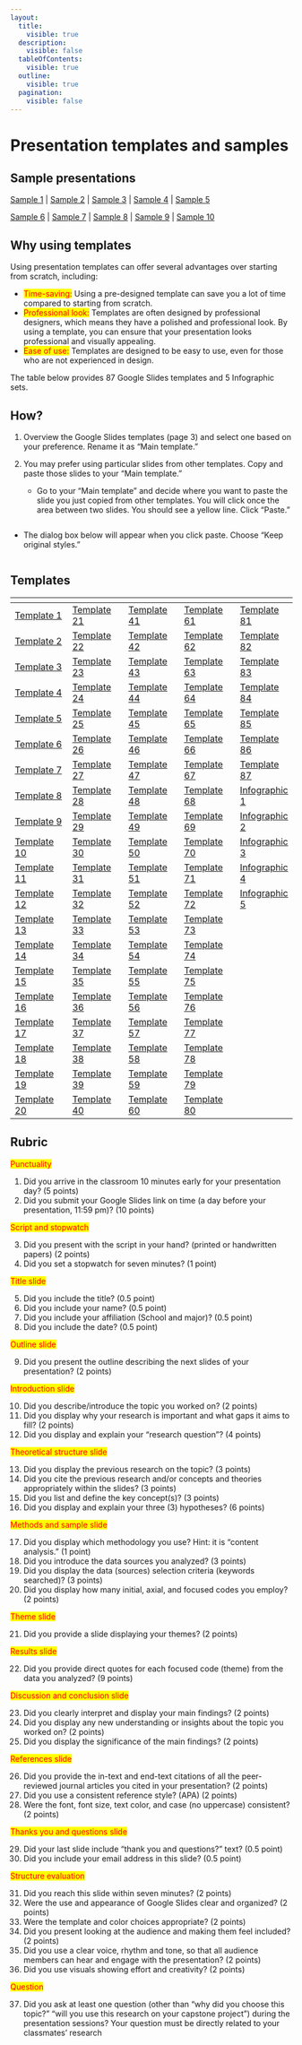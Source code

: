 ```yaml
---
layout:
  title:
    visible: true
  description:
    visible: false
  tableOfContents:
    visible: true
  outline:
    visible: true
  pagination:
    visible: false
---
```


# Presentation templates and samples

## Sample presentations

[Sample 1](https://docs.google.com/presentation/d/1k4EHEUQvzH2piIsJips1HsWTcH6PLlXE?rtpof=true\&usp=drive\_fs)   |   [Sample 2](https://docs.google.com/presentation/d/1kcW76bm7DAqRHEqpfvcm8FvYQLWmkQ9D?rtpof=true\&usp=drive\_fs)   |   [Sample 3](https://docs.google.com/presentation/d/1kt3-tw-G7mF9UUpkFhvrZ3XXVcPxClW6?rtpof=true\&usp=drive\_fs)   |   [Sample 4](https://docs.google.com/presentation/d/1kXC5vQ754Pc7teIpOr-8wVzo4NyUnt01?rtpof=true\&usp=drive\_fs)   |   [Sample 5](https://docs.google.com/presentation/d/1k2usKsZLw-2yTJFX-BVYGJErqMAGyD3I?rtpof=true\&usp=drive\_fs)

[Sample 6](https://docs.google.com/presentation/d/1k\_BQzEE5YNEYR-q2RngueEQPZPSvcvaj?rtpof=true\&usp=drive\_fs)   |   [Sample 7](https://docs.google.com/presentation/d/1kAarNwTj0bTZOCkKV-40MDQDXR20Wqj\_?rtpof=true\&usp=drive\_fs)   |   [Sample 8](https://docs.google.com/presentation/d/1kiD-5zA4HPgiMteyVSDf6zVJ38p2fG\_J?rtpof=true\&usp=drive\_fs)   |   [Sample 9](https://docs.google.com/presentation/d/1kUGhuyD4bkSinnG-rSG\_I4OHxelrwuVW?rtpof=true\&usp=drive\_fs)   |   [Sample 10](https://docs.google.com/presentation/d/1klmKVTIKIZMDnHy1YwTIv\_mbie9sQH5e?rtpof=true\&usp=drive\_fs)

## Why using templates

Using presentation templates can offer several advantages over starting from scratch, including:

* <mark style="color:red;">Time-saving:</mark> Using a pre-designed template can save you a lot of time compared to starting from scratch.&#x20;
* <mark style="color:red;">Professional look:</mark> Templates are often designed by professional designers, which means they have a polished and professional look. By using a template, you can ensure that your presentation looks professional and visually appealing.
* <mark style="color:red;">Ease of use:</mark> Templates are designed to be easy to use, even for those who are not experienced in design.&#x20;

The table below provides 87 Google Slides templates and 5 Infographic sets.

## How?

1. Overview the Google Slides templates (page 3) and select one based on your preference. Rename it as “Main template.”
2.  You may prefer using particular slides from other templates. Copy and paste those slides to your “Main template.”

    * Go to your “Main template” and decide where you want to paste the slide you just copied from other templates. You will click once the area between two slides. You should see a yellow line. Click “Paste.”



    <figure><img src="https://lh6.googleusercontent.com/1aWvcro0Auj09xH6B66KAI00X-5WnXjKWhBgK8WEWwAY6xSisvbR1mn-S7zMY-fs5g0kmIWW-svqdk5NLhDQfgCh5kGbsBmSsxHb_L8sCNgYrKL8eVTCD94IdJ1S9oIMVw6ms267trQjMbsXyLxxDJ8" alt=""><figcaption></figcaption></figure>

* The dialog box below will appear when you click paste. Choose “Keep original styles.”

<figure><img src="https://lh6.googleusercontent.com/lc9afSmjtiQazXhaC-i6amxAO0NqdVVgTCsjLHB6-k7bTwnvBCJ-nmH2KBpvitRwtH68coo5u3vxph1yZDZLuqiHXqLoMfi7XG_aYpJFfN3YJwR447f149ZF4t0pXQx91rnisjsuLV4mw4l5xgAqEQ0" alt=""><figcaption></figcaption></figure>

## Templates

<table data-header-hidden><thead><tr><th width="146"></th><th width="135"></th><th width="131"></th><th width="134"></th><th></th></tr></thead><tbody><tr><td><a href="https://docs.google.com/presentation/d/1l8U-5iMhQQ_ZaZP9Nv-EPrOcyWj-jcm0?rtpof=true&#x26;usp=drive_fs">Template 1</a></td><td><a href="https://docs.google.com/presentation/d/1lpznVwqkoIRvnZIzDw4al0V0DGUUgdBd?rtpof=true&#x26;usp=drive_fs">Template 21</a></td><td><a href="https://docs.google.com/presentation/d/1ntMyNu4bNaV6cWa4TsmyGO5U9AUqVBQl?rtpof=true&#x26;usp=drive_fs">Template 41</a></td><td><a href="https://docs.google.com/presentation/d/1pSzQ8dfyJh0D8rEaw1SUyiVMNoBvR_0Z?rtpof=true&#x26;usp=drive_fs">Template 61</a></td><td><a href="https://docs.google.com/presentation/d/1pe91ejUB7TLtd9LiMbCpywZU6BniMvUq?rtpof=true&#x26;usp=drive_fs">Template 81</a></td></tr><tr><td><a href="https://docs.google.com/presentation/d/1lLAC8YS4jwZRNYiJ8RGZEdmPgHi7BzZW?rtpof=true&#x26;usp=drive_fs">Template 2</a></td><td><a href="https://docs.google.com/presentation/d/1mMecLTUkQqG2RBzBtCIWgLHQ_4OwMY_K?rtpof=true&#x26;usp=drive_fs">Template 22</a></td><td><a href="https://docs.google.com/presentation/d/1oAv2xJU04K26IOy505oeMpZoX0gbEFXS?rtpof=true&#x26;usp=drive_fs">Template 42</a></td><td><a href="https://docs.google.com/presentation/d/1ozWquI0C8Ai5gfXhKSg7ary9jJM0MddN?rtpof=true&#x26;usp=drive_fs">Template 62</a></td><td><a href="https://docs.google.com/presentation/d/1qT-xmDoGjXF6VvYJEr8-lKpKPJf0zjK4?rtpof=true&#x26;usp=drive_fs">Template 82</a></td></tr><tr><td><a href="https://docs.google.com/presentation/d/1l_zhC87IwvX6Ch4v6JOWeKGruxh8byjb?rtpof=true&#x26;usp=drive_fs">Template 3</a></td><td><a href="https://docs.google.com/presentation/d/1loiS2TWovr2Zb1ZiQF6QfdGTZjlBMEif?rtpof=true&#x26;usp=drive_fs">Template 23</a></td><td><a href="https://docs.google.com/presentation/d/1nrPi3Fm-wpAFN_o-DE4RH2KjdhmCM5eO?rtpof=true&#x26;usp=drive_fs">Template 43</a></td><td><a href="https://docs.google.com/presentation/d/1orOovkZbk3qTmSvubL6V4yzlB2McVE69?rtpof=true&#x26;usp=drive_fs">Template 63</a></td><td><a href="https://docs.google.com/presentation/d/1qBC7plc4eNpPGFlvd4IFThkQ3tJJ3GrM?rtpof=true&#x26;usp=drive_fs">Template 83</a></td></tr><tr><td><a href="https://docs.google.com/presentation/d/1l-CpfCVteADiQ-D4ORo4mj92bI1adxiA?rtpof=true&#x26;usp=drive_fs">Template 4</a></td><td><a href="https://docs.google.com/presentation/d/1m6y1ooJnIZ695gTcAKN7_zROnW0kO8ye?rtpof=true&#x26;usp=drive_fs">Template 24</a></td><td><a href="https://docs.google.com/presentation/d/1oAhKxQic61EeSbvK24LM0M-RipMN_EUp?rtpof=true&#x26;usp=drive_fs">Template 44</a></td><td><a href="https://docs.google.com/presentation/d/1ovJ0sTVRNz_Dhatn51ZtI12qOqw6o1xe?rtpof=true&#x26;usp=drive_fs">Template 64</a></td><td><a href="https://docs.google.com/presentation/d/1q5XYR21kkfItgeXFcZpDwuzrn76vG6r1?rtpof=true&#x26;usp=drive_fs">Template 84</a></td></tr><tr><td><a href="https://docs.google.com/presentation/d/1kzZHJuO1K3VY3USpgt4GOD5yP-vpodSE?rtpof=true&#x26;usp=drive_fs">Template 5</a></td><td><a href="https://docs.google.com/presentation/d/1lhRcxf85tkQRGynlnwnzp6RzkU-QF0Rq?rtpof=true&#x26;usp=drive_fs">Template 25</a></td><td><a href="https://docs.google.com/presentation/d/1nbhD19EfLUB-EYjIKOfCPBjQnfVK2QlN?rtpof=true&#x26;usp=drive_fs">Template 45</a></td><td><a href="https://docs.google.com/presentation/d/1pXM1ua1Uc0m-omB7DTbSQdyDEZ1yQCA6?rtpof=true&#x26;usp=drive_fs">Template 65</a></td><td><a href="https://docs.google.com/presentation/d/1qUToO7VqIhVkVHORgPzHLR9s21My_cTy?rtpof=true&#x26;usp=drive_fs">Template 85</a></td></tr><tr><td><a href="https://docs.google.com/presentation/d/1kzNPsJoFa76dRUzeGVLGpiAjzLuWnr52?rtpof=true&#x26;usp=drive_fs">Template 6</a></td><td><a href="https://docs.google.com/presentation/d/1mOistI1g5kOykUI9ctLahY-GqXzKMv6l?rtpof=true&#x26;usp=drive_fs">Template 26</a></td><td><a href="https://docs.google.com/presentation/d/1nYryPWBUxdNRBRDmJ2WXQdjkzwfrRtlk?rtpof=true&#x26;usp=drive_fs">Template 46</a></td><td><a href="https://docs.google.com/presentation/d/1pFn2jFkDtieZ7FhT6yQjshWHrI9TjjhS?rtpof=true&#x26;usp=drive_fs">Template 66</a></td><td><a href="https://docs.google.com/presentation/d/1pc6Nz1pFVxhx1VtwdRRxv4UbHROslxTt?rtpof=true&#x26;usp=drive_fs">Template 86</a></td></tr><tr><td><a href="https://docs.google.com/presentation/d/1ldD6gy1L8rFo35liRE0QXJSTzRauKn93?rtpof=true&#x26;usp=drive_fs">Template 7</a></td><td><a href="https://docs.google.com/presentation/d/1lvDXScxAwlD0Kxloh7k1RWyXy1udN9IX?rtpof=true&#x26;usp=drive_fs">Template 27</a></td><td><a href="https://docs.google.com/presentation/d/1nn3JdtMg--1MhfvoU57FzQUrhhO99oRM?rtpof=true&#x26;usp=drive_fs">Template 47</a></td><td><a href="https://docs.google.com/presentation/d/1ot9d-3NhqzZgkdtgzsUv3tn9lMBg8ikH?rtpof=true&#x26;usp=drive_fs">Template 67</a></td><td><a href="https://docs.google.com/presentation/d/1pkVhQe0ivlSPwmC97QckqBNdAW2Xm2HY?rtpof=true&#x26;usp=drive_fs">Template 87</a></td></tr><tr><td><a href="https://docs.google.com/presentation/d/1lMU_yfKwtGoZTKhl74odNTl1lrNZbvf6?rtpof=true&#x26;usp=drive_fs">Template 8</a></td><td><a href="https://docs.google.com/presentation/d/1mAC_ASKSPQHlSgCNv_wm6UUwlT7TvCvU?rtpof=true&#x26;usp=drive_fs">Template 28</a></td><td><a href="https://docs.google.com/presentation/d/1o98rEPWrZ-kTQxrhwtZHexeb2uvI9AmF?rtpof=true&#x26;usp=drive_fs">Template 48</a></td><td><a href="https://docs.google.com/presentation/d/1ozsxA7P3X9ahXKmzU6Kf4C_I6S7OzsQO?rtpof=true&#x26;usp=drive_fs">Template 68</a></td><td><a href="https://docs.google.com/presentation/d/1qenv-s9s4ZBvCEehsI0NgEk6ogkxRKyA?rtpof=true&#x26;usp=drive_fs">Infographic 1</a></td></tr><tr><td><a href="https://docs.google.com/presentation/d/1lJ7gXkDzSLPFqV-JnVeGQ7u_QUscoXOg?rtpof=true&#x26;usp=drive_fs">Template 9</a></td><td><a href="https://docs.google.com/presentation/d/1n7yVuDpmlJbvs_dExyhpHOtmojcDUy_x?rtpof=true&#x26;usp=drive_fs">Template 29</a></td><td><a href="https://docs.google.com/presentation/d/1nqkQb8A0ufUFnsOGkekJGHmEKrc_qtzH?rtpof=true&#x26;usp=drive_fs">Template 49</a></td><td><a href="https://docs.google.com/presentation/d/1pQNrtXT9wdhzeh4K2QYBMFvhvFV_bpnq?rtpof=true&#x26;usp=drive_fs">Template 69</a></td><td><a href="https://docs.google.com/presentation/d/1q--VAMaF9EreekPVfWxvlZG4SwNk9_LZ?rtpof=true&#x26;usp=drive_fs">Infographic 2</a></td></tr><tr><td><a href="https://docs.google.com/presentation/d/1kujZqKjjfhc84doucoNSwakvmRhWonya?rtpof=true&#x26;usp=drive_fs">Template 10</a></td><td><a href="https://docs.google.com/presentation/d/1nDmysJDaIgP7K9nsnlyC58YhDpX9oWsy?rtpof=true&#x26;usp=drive_fs">Template 30</a></td><td><a href="https://docs.google.com/presentation/d/1o9WDGFVeoNi74mVlRtTibAk2LlLr2f-X?rtpof=true&#x26;usp=drive_fs">Template 50</a></td><td><a href="https://docs.google.com/presentation/d/1p6w30az8hOzbQeX1ZTyBr1GpVNm9UToE?rtpof=true&#x26;usp=drive_fs">Template 70</a></td><td><a href="https://docs.google.com/presentation/d/1pc7hGMoWF3MumUh1Y1AO8SEhZjoNpGVL?rtpof=true&#x26;usp=drive_fs">Infographic 3</a></td></tr><tr><td><a href="https://docs.google.com/presentation/d/1mKGnVAgOgBfPUA0gntgSZil2NV30T8lo?rtpof=true&#x26;usp=drive_fs">Template 11</a></td><td><a href="https://docs.google.com/presentation/d/1nL7wXga7pe2L1R6gPXYlv_K8cXu1-yAU?rtpof=true&#x26;usp=drive_fs">Template 31</a></td><td><a href="https://docs.google.com/presentation/d/1oNt3Mss92v94KICwrFryPpxukDG4CTKV?rtpof=true&#x26;usp=drive_fs">Template 51</a></td><td><a href="https://docs.google.com/presentation/d/1qGNrGXhCPwF70sqEF68guHcWhAYUouU0?rtpof=true&#x26;usp=drive_fs">Template 71</a></td><td><a href="https://docs.google.com/presentation/d/1qSBRTDRogVJwuBBuh6fipvFeORAJBbKl?rtpof=true&#x26;usp=drive_fs">Infographic 4</a></td></tr><tr><td><a href="https://docs.google.com/presentation/d/1lvu_3BT5AJOMH_bjedN7OoW4zi9jW-Mu?rtpof=true&#x26;usp=drive_fs">Template 12</a></td><td><a href="https://docs.google.com/presentation/d/1n3X0Zf9hZ-E4CL2GlZj9TbqLysFF9o0J?rtpof=true&#x26;usp=drive_fs">Template 32</a></td><td><a href="https://docs.google.com/presentation/d/1ogHU1ZULbfpXg6LdSuuU425wsGUej4EZ?rtpof=true&#x26;usp=drive_fs">Template 52</a></td><td><a href="https://docs.google.com/presentation/d/1pe8rFeNuvSv8ROT367NYF7FYeL1xy-Yk?rtpof=true&#x26;usp=drive_fs">Template 72</a></td><td><a href="https://docs.google.com/presentation/d/1p_5fyWj5i4ka17KP2LYMDwqJC4fY1iU8?rtpof=true&#x26;usp=drive_fs">Infographic 5</a></td></tr><tr><td><a href="https://docs.google.com/presentation/d/1lzArWmbro1pwWBN6Jw-nCcGzg6Sa1S9i?rtpof=true&#x26;usp=drive_fs">Template 13</a></td><td><a href="https://docs.google.com/presentation/d/1mwiEI3Oj4yv2oJcSKtTVMOzILDm0z6xn?rtpof=true&#x26;usp=drive_fs">Template 33</a></td><td><a href="https://docs.google.com/presentation/d/1oE2WQzjc_waWeAF4MxkPGfkxhnRC-TsG?rtpof=true&#x26;usp=drive_fs">Template 53</a></td><td><a href="https://docs.google.com/presentation/d/1qg33AIIKzp8mimHMCNxk4zkJRbz6niyp?rtpof=true&#x26;usp=drive_fs">Template 73</a></td><td></td></tr><tr><td><a href="https://docs.google.com/presentation/d/1mFqKPXoyG99JtvPAbLr9VcAihnce6-ER?rtpof=true&#x26;usp=drive_fs">Template 14</a></td><td><a href="https://docs.google.com/presentation/d/1nIMSRsAjiBMYw6UX5HK_Ya9cq1FqRayB?rtpof=true&#x26;usp=drive_fs">Template 34</a></td><td><a href="https://docs.google.com/presentation/d/1ohQNxvEA06H9-G-MndwzsTYAULtAHxin?rtpof=true&#x26;usp=drive_fs">Template 54</a></td><td><a href="https://docs.google.com/presentation/d/1prnS2rRBIREkWo96iBPjQiHMjt2v-mqk?rtpof=true&#x26;usp=drive_fs">Template 74</a></td><td></td></tr><tr><td><a href="https://docs.google.com/presentation/d/1mSBEAx3HojXgFVBk5Go67oR9EZSFsmSL?rtpof=true&#x26;usp=drive_fs">Template 15</a></td><td><a href="https://docs.google.com/presentation/d/1nJxNpJ9mNXPbvLQvzHiOILMEKa-kH97D?rtpof=true&#x26;usp=drive_fs">Template 35</a></td><td><a href="https://docs.google.com/presentation/d/1oPlPyoW9PlfubwjCZle2tLqWETvozyAM?rtpof=true&#x26;usp=drive_fs">Template 55</a></td><td><a href="https://docs.google.com/presentation/d/1qClk-8VspQ615OPTDDOqZBkJDulFo4RO?rtpof=true&#x26;usp=drive_fs">Template 75</a></td><td></td></tr><tr><td><a href="https://docs.google.com/presentation/d/1maLYPZXc6hwooWqqtA3Mw5I2-sTLrTSk?rtpof=true&#x26;usp=drive_fs">Template 16</a></td><td><a href="https://docs.google.com/presentation/d/1meOC3CDKmUna-WZ1bDufBqNhwiwV2q5l?rtpof=true&#x26;usp=drive_fs">Template 36</a></td><td><a href="https://docs.google.com/presentation/d/1oUhnAEhq49_E-l7vW774u8tvbaKIXWwg?rtpof=true&#x26;usp=drive_fs">Template 56</a></td><td><a href="https://docs.google.com/presentation/d/1pvOUP8J_Ir4952O4weBOq5e78FwyJzRX?rtpof=true&#x26;usp=drive_fs">Template 76</a></td><td></td></tr><tr><td><a href="https://docs.google.com/presentation/d/1m_1CMhe8F9XMfoVb70mu292FLxvxo-nE?rtpof=true&#x26;usp=drive_fs">Template 17</a></td><td><a href="https://docs.google.com/presentation/d/1mjbjIvFD5A4HEaqcYxXLvqY6t_oky1mb?rtpof=true&#x26;usp=drive_fs">Template 37</a></td><td><a href="https://docs.google.com/presentation/d/1odyIjIVkeKcy7waE8emCDtpyJvSNELZ2?rtpof=true&#x26;usp=drive_fs">Template 57</a></td><td><a href="https://docs.google.com/presentation/d/1qty2dyjjPEd_fEJCfOGuB8BMq0LRjqmY?rtpof=true&#x26;usp=drive_fs">Template 77</a></td><td></td></tr><tr><td><a href="https://docs.google.com/presentation/d/1me02ROiGYa-o8HiihE3PgsTb6jaUwQMb?rtpof=true&#x26;usp=drive_fs">Template 18</a></td><td><a href="https://docs.google.com/presentation/d/1mlRJeXag6TUrt6gTB4TvAYj6V22x6gjt?rtpof=true&#x26;usp=drive_fs">Template 38</a></td><td><a href="https://docs.google.com/presentation/d/1oVZaS6VfzYDfpMpVTJ3iD5xdqwKu_eh7?rtpof=true&#x26;usp=drive_fs">Template 58</a></td><td><a href="https://docs.google.com/presentation/d/1qGsbErNta8k3PT83lfQbSeouA7P7P5ix?rtpof=true&#x26;usp=drive_fs">Template 78</a></td><td></td></tr><tr><td><a href="https://docs.google.com/presentation/d/1mKcwAUwdAQnXwHEgiOG8Wkac0JumNjOw?rtpof=true&#x26;usp=drive_fs">Template 19</a></td><td><a href="https://docs.google.com/presentation/d/1mghbJgVaLLOcFw4A8FfSmU7M_Njv_Lks?rtpof=true&#x26;usp=drive_fs">Template 39</a></td><td><a href="https://docs.google.com/presentation/d/1olO7p4APgQNNLzZWxWLo4Hv9Lz0zJf-k?rtpof=true&#x26;usp=drive_fs">Template 59</a></td><td><a href="https://docs.google.com/presentation/d/1q8QLqlJSZCpCc8ZnK2vIKbSBQaldsnRg?rtpof=true&#x26;usp=drive_fs">Template 79</a></td><td></td></tr><tr><td><a href="https://docs.google.com/presentation/d/1mHuXfNv9Tsby6voWzG-hIpLtdRhJtMFt?rtpof=true&#x26;usp=drive_fs">Template 20</a></td><td><a href="https://docs.google.com/presentation/d/1miDaOKqhG9rrcqIV7DjLgmNoHm0icxq1?rtpof=true&#x26;usp=drive_fs">Template 40</a></td><td><a href="https://docs.google.com/presentation/d/1og14aoafocecUeLUhucFOgJ2tgukGKaR?rtpof=true&#x26;usp=drive_fs">Template 60</a></td><td><a href="https://docs.google.com/presentation/d/1qvzKILTFrTtDg2jG32y_5WGyZvStjC2B?rtpof=true&#x26;usp=drive_fs">Template 80</a></td><td></td></tr></tbody></table>

## Rubric

<mark style="color:red;">Punctuality</mark>

1. Did you arrive in the classroom 10 minutes early for your presentation day? (5 points)
2. Did you submit your Google Slides link on time (a day before your presentation, 11:59 pm)? (10 points)

<mark style="color:red;">Script and stopwatch</mark>

3. Did you present with the script in your hand? (printed or handwritten papers) (2 points)
4. Did you set a stopwatch for seven minutes? (1 point)

<mark style="color:red;">Title slide</mark>

5. Did you include the title? (0.5 point)
6. Did you include your name? (0.5 point)
7. Did you include your affiliation (School and major)? (0.5 point)
8. Did you include the date? (0.5 point)

<mark style="color:red;">Outline slide</mark>

9. Did you present the outline describing the next slides of your presentation? (2 points)

<mark style="color:red;">Introduction slide</mark>

10. Did you describe/introduce the topic you worked on? (2 points)
11. Did you display why your research is important and what gaps it aims to fill? (2 points)
12. Did you display and explain your “research question”? (4 points)

<mark style="color:red;">Theoretical structure slide</mark>

13. Did you  display the previous research on the topic? (3 points)
14. Did you cite the previous research and/or concepts and theories appropriately within the slides? (3 points)
15. Did you list and define the key concept(s)? (3 points)
16. Did you display and explain your three (3) hypotheses? (6 points)

<mark style="color:red;">Methods and sample slide</mark>

17. Did you display which methodology you use? Hint: it is “content analysis.” (1 point)
18. Did you introduce the data sources you analyzed? (3 points)
19. Did you display the data (sources) selection criteria (keywords searched)? (3 points)
20. Did you display how many initial, axial, and focused codes you employ? (2 points)

<mark style="color:red;">Theme slide</mark>

21. Did you provide a slide displaying your themes? (2 points)

<mark style="color:red;">Results slide</mark>

22. Did you provide direct quotes for each focused code (theme) from the data you analyzed? (9 points)

<mark style="color:red;">Discussion and conclusion slide</mark>

23. Did you clearly interpret and display your main findings? (2 points)
24. Did you display any new understanding or insights about the topic you worked on? (2 points)
25. Did you display the significance of the main findings? (2 points)

<mark style="color:red;">References slide</mark>

26. Did you provide the in-text and end-text citations of all the peer-reviewed journal articles you cited in your presentation? (2 points)
27. Did you use a consistent reference style? (APA) (2 points)
28. Were the font, font size, text color, and case (no uppercase) consistent? (2 points)

<mark style="color:red;">Thanks you and questions slide</mark>

29. Did your last slide include “thank you and questions?” text? (0.5 point)
30. Did you include your email address in this slide? (0.5 point)

<mark style="color:red;">Structure evaluation</mark>

31. Did you reach this slide within seven minutes? (2 points)
32. Were the use and appearance of Google Slides clear and organized? (2 points)
33. Were the template and color choices appropriate? (2 points)
34. Did you present looking at the audience and making them feel included? (2 points)
35. Did you use a clear voice, rhythm and tone, so that all audience members can hear and engage with the presentation? (2 points)
36. Did you use visuals showing effort and creativity? (2 points)

<mark style="color:red;">Question</mark>

37. Did you ask at least one question (other than “why did you choose this topic?” “will you use this research on your capstone project”) during the presentation sessions? Your question must be directly related to your classmates’ research
